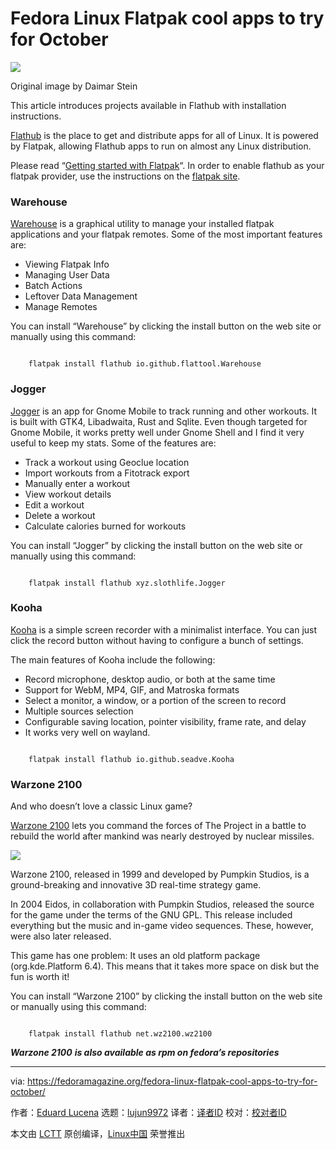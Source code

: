 [#]: subject: "Fedora Linux Flatpak cool apps to try for October"
[#]: via: "https://fedoramagazine.org/fedora-linux-flatpak-cool-apps-to-try-for-october/"
[#]: author: "Eduard Lucena https://fedoramagazine.org/author/x3mboy/"
[#]: collector: "lujun9972/lctt-scripts-1693450080"
[#]: translator: "geekpi"
[#]: reviewer: " "
[#]: publisher: " "
[#]: url: " "

Fedora Linux Flatpak cool apps to try for October
======

![][1]

Original image by Daimar Stein

This article introduces projects available in Flathub with installation instructions.

[Flathub][2] is the place to get and distribute apps for all of Linux. It is powered by Flatpak, allowing Flathub apps to run on almost any Linux distribution.

Please read “[Getting started with Flatpak][3]“. In order to enable flathub as your flatpak provider, use the instructions on the [flatpak site][4].

### Warehouse

[Warehouse][5] is a graphical utility to manage your installed flatpak applications and your flatpak remotes. Some of the most important features are:

  * Viewing Flatpak Info
  * Managing User Data
  * Batch Actions
  * Leftover Data Management
  * Manage Remotes



You can install “Warehouse” by clicking the install button on the web site or manually using this command:

```

    flatpak install flathub io.github.flattool.Warehouse

```

### Jogger

[Jogger][6] is an app for Gnome Mobile to track running and other workouts. It is built with GTK4, Libadwaita, Rust and Sqlite. Even though targeted for Gnome Mobile, it works pretty well under Gnome Shell and I find it very useful to keep my stats. Some of the features are:

  * Track a workout using Geoclue location
  * Import workouts from a Fitotrack export
  * Manually enter a workout
  * View workout details
  * Edit a workout
  * Delete a workout
  * Calculate calories burned for workouts



You can install “Jogger” by clicking the install button on the web site or manually using this command:

```

    flatpak install flathub xyz.slothlife.Jogger

```

### Kooha

[Kooha][7] is a simple screen recorder with a minimalist interface. You can just click the record button without having to configure a bunch of settings.

The main features of Kooha include the following:

  * Record microphone, desktop audio, or both at the same time
  * Support for WebM, MP4, GIF, and Matroska formats
  * Select a monitor, a window, or a portion of the screen to record
  * Multiple sources selection
  * Configurable saving location, pointer visibility, frame rate, and delay
  * It works very well on wayland.



```

    flatpak install flathub io.github.seadve.Kooha

```

### Warzone 2100

And who doesn’t love a classic Linux game?

[Warzone 2100][8] lets you command the forces of The Project in a battle to rebuild the world after mankind was nearly destroyed by nuclear missiles.

![][9]

Warzone 2100, released in 1999 and developed by Pumpkin Studios, is a ground-breaking and innovative 3D real-time strategy game.

In 2004 Eidos, in collaboration with Pumpkin Studios, released the source for the game under the terms of the GNU GPL. This release included everything but the music and in-game video sequences. These, however, were also later released.

This game has one problem: It uses an old platform package (org.kde.Platform 6.4). This means that it takes more space on disk but the fun is worth it!

You can install “Warzone 2100” by clicking the install button on the web site or manually using this command:

```

    flatpak install flathub net.wz2100.wz2100

```

_**Warzone 2100**_ _**is also available as rpm on fedora’s repositories**_

--------------------------------------------------------------------------------

via: https://fedoramagazine.org/fedora-linux-flatpak-cool-apps-to-try-for-october/

作者：[Eduard Lucena][a]
选题：[lujun9972][b]
译者：[译者ID](https://github.com/译者ID)
校对：[校对者ID](https://github.com/校对者ID)

本文由 [LCTT](https://github.com/LCTT/TranslateProject) 原创编译，[Linux中国](https://linux.cn/) 荣誉推出

[a]: https://fedoramagazine.org/author/x3mboy/
[b]: https://github.com/lujun9972
[1]: https://fedoramagazine.org/wp-content/uploads/2023/10/flatpak_for_October-816x345.jpg
[2]: https://flathub.org
[3]: https://fedoramagazine.org/getting-started-flatpak/
[4]: https://flatpak.org/setup/Fedora
[5]: https://flathub.org/apps/io.github.flattool.Warehouse
[6]: https://flathub.org/apps/xyz.slothlife.Jogger
[7]: https://flathub.org/apps/io.github.seadve.Kooha
[8]: https://flathub.org/apps/net.wz2100.wz2100
[9]: https://fedoramagazine.org/wp-content/uploads/2023/10/image-1024x738.png
